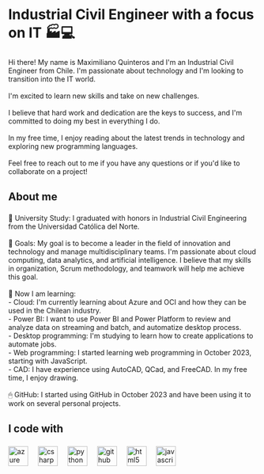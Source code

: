 <h1 align="left">Industrial Civil Engineer with a focus on IT 🏭💻</h1>

###

<p align="left">Hi there! My name is Maximiliano Quinteros and I'm an Industrial Civil Engineer from Chile. I'm passionate about technology and I'm looking to transition into the IT world.<br><br>I'm excited to learn new skills and take on new challenges.<br><br>I believe that hard work and dedication are the keys to success, and I'm committed to doing my best in everything I do.<br><br>In my free time, I enjoy reading about the latest trends in technology and exploring new programming languages.<br><br>Feel free to reach out to me if you have any questions or if you'd like to collaborate on a project!</p>

###

<h2 align="left">About me</h2>

###

<p align="left">🏢 University Study: I graduated with honors in Industrial Civil Engineering from the Universidad Católica del Norte.<br><br>🎯 Goals: My goal is to become a leader in the field of innovation and technology and manage multidisciplinary teams. I'm passionate about cloud computing, data analytics, and artificial intelligence. I believe that my skills in organization, Scrum methodology, and teamwork will help me achieve this goal.<br><br>📕 Now I am learning:<br>- Cloud: I'm currently learning about Azure and OCI and how they can be used in the Chilean industry.<br>- Power BI: I want to use Power BI and Power Platform to review and analyze data on streaming and batch, and automatize desktop process.<br>- Desktop programming: I'm studying to learn how to create applications to automate jobs.<br>- Web programming: I started learning web programming in October 2023, starting with JavaScript.<br>- CAD: I have experience using AutoCAD, QCad, and FreeCAD. In my free time, I enjoy drawing.<br><br>🖱 GitHub: I started using GitHub in October 2023 and have been using it to work on several personal projects.</p>

###

<h2 align="left">I code with</h2>

###

<div align="left">
  <img src="https://cdn.jsdelivr.net/gh/devicons/devicon/icons/azure/azure-original.svg" height="40" alt="azure logo"  />
  <img width="12" />
  <img src="https://cdn.jsdelivr.net/gh/devicons/devicon/icons/csharp/csharp-original.svg" height="40" alt="csharp logo"  />
  <img width="12" />
  <img src="https://cdn.jsdelivr.net/gh/devicons/devicon/icons/python/python-original.svg" height="40" alt="python logo"  />
  <img width="12" />
  <img src="https://cdn.jsdelivr.net/gh/devicons/devicon/icons/github/github-original.svg" height="40" alt="github logo"  />
  <img width="12" />
  <img src="https://cdn.jsdelivr.net/gh/devicons/devicon/icons/html5/html5-original.svg" height="40" alt="html5 logo"  />
  <img width="12" />
  <img src="https://cdn.jsdelivr.net/gh/devicons/devicon/icons/javascript/javascript-original.svg" height="40" alt="javascript logo"  />
</div>

###
